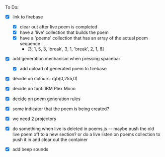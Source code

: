 

To Do:
- [x] link to firebase
  - [x] clear out after live poem is completed
  - [x] have a 'live' collection that builds the poem
  - [x] have a 'poems' collection that has an array of the actual poem sequence
    - [3, 1, 5, 3, 'break', 3, 1, 'break', 2, 1, 8] 
- [x] add generation mechanism when pressing spacebar
  - [x] add upload of generated poem to firebase

- [x] decide on colours: rgb(0,255,0)
- [x] decide on font: IBM Plex Mono
- [x] decide on poem generation rules

- [x] some indicator that the poem is being created?
- [x] we need 2 projectors

- [x] do something when live is deleted in poems.js -- maybe push the old live poem off to a new section? or do a live listen on poems collection to push it in and clear out the container

- [x] add beep sounds


